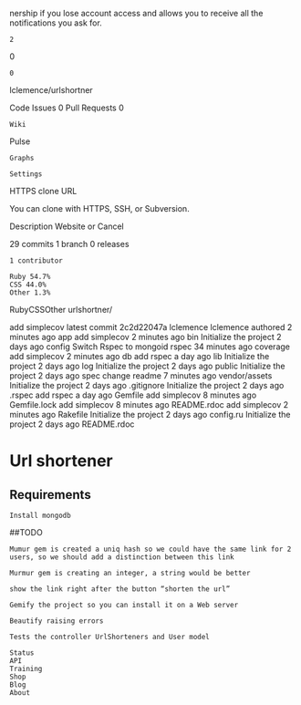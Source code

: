 nership if you lose account access and allows you to receive all the notifications you ask for.

    2

0

    0

lclemence/urlshortner

Code
Issues 0
Pull Requests 0

    Wiki

Pulse

    Graphs

    Settings

HTTPS clone URL

You can clone with HTTPS, SSH, or Subversion.

Description
Website
or Cancel

29 commits
1 branch
0 releases

    1 contributor

    Ruby 54.7%
    CSS 44.0%
    Other 1.3%

RubyCSSOther
urlshortner/

add simplecov
latest commit 2c2d22047a
lclemence lclemence authored 2 minutes ago
  app   add simplecov   2 minutes ago
  bin   Initialize the project  2 days ago
  config  Switch Rspec to mongoid rspec   34 minutes ago
  coverage  add simplecov   2 minutes ago
  db  add rspec   a day ago
  lib   Initialize the project  2 days ago
  log   Initialize the project  2 days ago
  public  Initialize the project  2 days ago
  spec  change readme   7 minutes ago
  vendor/assets   Initialize the project  2 days ago
  .gitignore  Initialize the project  2 days ago
  .rspec  add rspec   a day ago
  Gemfile   add simplecov   8 minutes ago
  Gemfile.lock  add simplecov   8 minutes ago
  README.rdoc   add simplecov   2 minutes ago
  Rakefile  Initialize the project  2 days ago
  config.ru   Initialize the project  2 days ago
README.rdoc

# Url shortener

## Requirements

    Install mongodb

##TODO

    Mumur gem is created a uniq hash so we could have the same link for 2 users, so we should add a distinction between this link

    Murmur gem is creating an integer, a string would be better

    show the link right after the button “shorten the url”

    Gemify the project so you can install it on a Web server

    Beautify raising errors

    Tests the controller UrlShorteners and User model

    Status
    API
    Training
    Shop
    Blog
    About

